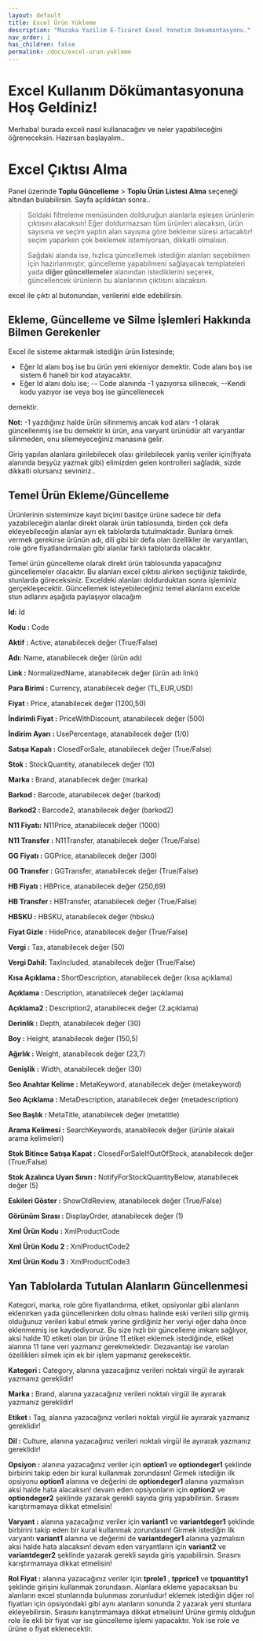 ```yaml
---
layout: default
title: Excel Ürün Yükleme
description: "Mazaka Yazilim E-Ticaret Excel Yonetim Dokumantasyonu."
nav_order: 1
has_children: false
permalink: /docs/excel-urun-yukleme
---
```


# Excel Kullanım Dökümantasyonuna Hoş Geldiniz!

Merhaba! burada exceli nasıl kullanacağını ve neler yapabileceğini öğreneceksin. Hazırsan başlayalım..

# Excel Çıktısı Alma

Panel üzerinde  **Toplu Güncelleme** > **Toplu Ürün Listesi Alma** seçeneği altından bulabilirsin. Sayfa açıldıktan sonra..
>Soldaki filtreleme menüsünden dolduruğun alanlarla eşleşen ürünlerin çıktısını alacaksın! Eğer doldurmazsan tüm ürünleri alacaksın, ürün sayısına ve seçim yaptın alan sayısına göre bekleme süresi artacaktır! seçim yaparken çok beklemek istemiyorsan, dikkatli olmalısın. 
>
>Sağdaki alanda ise, hızlıca güncellemek istediğin alanları seçebilmen için hazırlanmıştır, güncelleme yapabilmeni sağlayacak templateleri yada **diğer güncellemeler** alanından istediklerini seçerek, güncellencek ürünlerin bu alanlarının çıktısını alacaksın.

excel ile çıktı al butonundan, verilerini elde edebilirsin.

## Ekleme, Güncelleme ve Silme İşlemleri Hakkında Bilmen Gerekenler
Excel ile sisteme aktarmak istediğin ürün listesinde;
- Eğer Id alanı boş ise bu ürün yeni ekleniyor demektir. Code alanı boş ise sistem 6 haneli bir kod atayacaktır.
- Eğer Id alanı dolu ise;
-- Code alanında -1 yazıyorsa silinecek,
--Kendi kodu yazıyor ise veya boş ise güncellenecek

demektir.  

**Not:** -1 yazdığınız halde ürün silinmemiş ancak kod alanı -1 olarak güncellenmiş ise bu demektir ki ürün, ana varyant ürünüdür alt varyantlar silinmeden, onu silemeyeceğiniz manasına gelir.

Giriş yapılan alanlara girilebilecek olası girilebilecek yanlış veriler için(fiyata alanında beşyüz yazmak gibi) elimizden gelen kontrolleri sağladık, sizde dikkatli olursanız seviniriz..

## Temel Ürün Ekleme/Güncelleme

Ürünlerinin sistemimize kayıt biçimi basitçe ürüne sadece bir defa yazabileceğin alanlar direkt olarak ürün tablosunda, birden çok defa ekleyebileceğin alanlar ayrı ek tablolarda tutulmaktadır. Bunlara örnek vermek gerekirse ürünün adı, dili gibi bir defa olan özellikler ile varyantları, role göre fiyatlandırmaları gibi alanlar farklı tablolarda olacaktır.


Temel ürün güncelleme olarak direkt ürün tablosunda yapacağınız güncellemeler olacaktır. Bu alanları excel çıktısı alırken seçtiğiniz takdirde, stunlarda göreceksiniz. Exceldeki alanları doldurduktan sonra işleminiz gerçekleşecektir. Güncellemek isteyebileceğiniz temel alanların excelde stun adlarını aşağıda paylaşıyor olacağım

**Id:** Id

**Kodu :** Code 

**Aktif :** Active, atanabilecek değer (True/False) 

**Adı:** Name, atanabilecek değer (ürün adı)

**Link :** NormalizedName, atanabilecek değer (ürün adı linki)

**Para Birimi :** Currency, atanabilecek değer (TL,EUR,USD)

**Fiyat :** Price, atanabilecek değer (1200,50)

**İndirimli Fiyat :** PriceWithDiscount, atanabilecek değer (500)

**İndirim Ayarı :** UsePercentage, atanabilecek değer (1/0)

**Satışa Kapalı :** ClosedForSale, atanabilecek değer (True/False)

**Stok :** StockQuantity, atanabilecek değer (10)

**Marka :** Brand, atanabilecek değer (marka)

**Barkod :** Barcode, atanabilecek değer (barkod)

**Barkod2 :** Barcode2, atanabilecek değer (barkod2)

**N11 Fiyatı:** N11Price, atanabilecek değer (1000)

**N11 Transfer :** N11Transfer, atanabilecek değer (True/False)

**GG Fiyatı :** GGPrice, atanabilecek değer (300)

**GG Transfer :** GGTransfer, atanabilecek değer (True/False)

**HB Fiyatı :** HBPrice, atanabilecek değer (250,69)

**HB Transfer :** HBTransfer, atanabilecek değer (True/False)

**HBSKU :** HBSKU, atanabilecek değer (hbsku)

**Fiyat Gizle :** HidePrice, atanabilecek değer (True/False)

**Vergi :** Tax, atanabilecek değer (50)

**Vergi Dahil:** TaxIncluded, atanabilecek değer (True/False)

**Kısa Açıklama :** ShortDescription, atanabilecek değer (kısa açıklama)

**Açıklama :** Description, atanabilecek değer (açıklama)

**Açıklama2 :** Description2, atanabilecek değer (2.açıklama)

**Derinlik :** Depth, atanabilecek değer (30)

**Boy :** Height, atanabilecek değer (150,5)

**Ağırlık :** Weight, atanabilecek değer (23,7)

**Genişlik :** Width, atanabilecek değer (30)

**Seo Anahtar Kelime :** MetaKeyword, atanabilecek değer (metakeyword)

**Seo Açıklama :** MetaDescription, atanabilecek değer (metadescription)

**Seo Başlık :** MetaTitle, atanabilecek değer (metatitle)

**Arama Kelimesi :** SearchKeywords, atanabilecek değer (ürünle alakalı arama kelimeleri)

**Stok Bitince Satışa Kapat :** ClosedForSaleIfOutOfStock, atanabilecek değer (True/False)

**Stok Azalınca Uyarı Sınırı :** NotifyForStockQuantityBelow, atanabilecek değer (5)

**Eskileri Göster :** ShowOldReview, atanabilecek değer (True/False)

**Görünüm Sırası :** DisplayOrder, atanabilecek değer (1)

**Xml Ürün Kodu :** XmlProductCode

**Xml Ürün Kodu 2 :** XmlProductCode2

**Xml Ürün Kodu 3 :** XmlProductCode3




## Yan Tablolarda Tutulan Alanların Güncellenmesi

Kategori, marka, role göre fiyatlandırma, etiket, opsiyonlar gibi alanların eklenirken yada güncellenirken dolu olması halinde eski verileri silip girmiş olduğunuz verileri kabul etmek yerine girdiğiniz her veriyi eğer daha önce eklenmemiş ise kaydediyoruz.
Bu size hızlı bir güncelleme imkanı sağlıyor, aksi halde 10 etiketi olan bir ürüne 11.etiket eklemek istediğinde, etiket alanına 11 tane veri yazmanız gerekmektedir. Dezavantajı ise varolan özellikleri silmek için ek bir işlem yapmanız gerekecektir.

**Kategori :** Category, alanına yazacağınız verileri noktalı virgül ile ayırarak yazmanız gereklidir!

 **Marka :** Brand, alanına yazacağınız verileri noktalı virgül ile ayırarak yazmanız gereklidir!
 
**Etiket :** Tag, alanına yazacağınız verileri noktalı virgül ile ayırarak yazmanız gereklidir!

**Dil :** Culture, alanına yazacağınız verileri noktalı virgül ile ayırarak yazmanız gereklidir!

**Opsiyon :** alanına yazacağınız veriler için **option1** ve **optiondeger1** şeklinde birbirini takip eden bir kural kullanmak zorundasın! Girmek istediğin ilk opsiyonu **option1** alanına ve değerini de **optiondeger1** alanına yazmalısın aksi halde hata alacaksın! devam eden opsiyonların için **option2** ve **optiondeger2** şeklinde yazarak gerekli sayıda giriş yapabilirsin. Sırasını karıştırmamaya dikkat etmelisin!

**Varyant :** alanına yazacağınız veriler için **variant1** ve **variantdeger1** şeklinde birbirini takip eden bir kural kullanmak zorundasın! Girmek istediğin ilk varyantı **variant1** alanına ve değerini de **variantdeger1** alanına yazmalısın aksi halde hata alacaksın! devam eden varyantların için **variant2** ve **variantdeger2** şeklinde yazarak gerekli sayıda giriş yapabilirsin. Sırasını karıştırmamaya dikkat etmelisin!

**Rol Fiyat :** alanına yazacağınız veriler için **tprole1** , **tpprice1** ve **tpquantity1** şeklinde girişini kullanmak zorundasın. Alanlara ekleme yapacaksan bu alanların excel stunlarında bulunması zorunludur! eklemek istediğin diğer rol fiyatları için opsiyondaki gibi aynı alanların sonunda 2 yazarak yeni stunlara ekleyebilirsin. Sırasını karıştırmamaya dikkat etmelisin! Ürüne girmiş olduğun role ile ekli bir fiyat var ise güncelleme işlemi yapacaktır. Yok ise role ve ürüne o fiyat eklenecektir.
 
